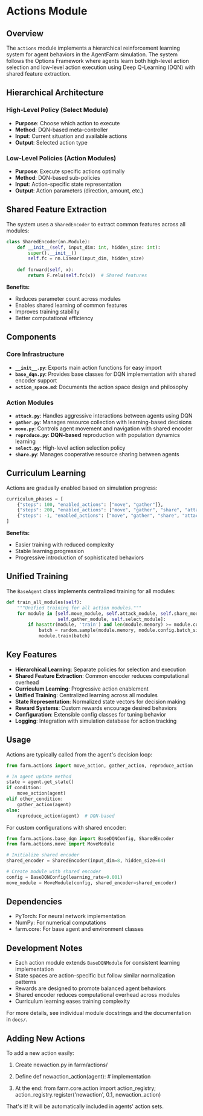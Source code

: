 
# Actions Module

## Overview

The `actions` module implements a hierarchical reinforcement learning system for agent behaviors in the AgentFarm simulation. The system follows the Options Framework where agents learn both high-level action selection and low-level action execution using Deep Q-Learning (DQN) with shared feature extraction.

## Hierarchical Architecture

### High-Level Policy (Select Module)
- **Purpose**: Choose which action to execute
- **Method**: DQN-based meta-controller
- **Input**: Current situation and available actions
- **Output**: Selected action type

### Low-Level Policies (Action Modules)
- **Purpose**: Execute specific actions optimally
- **Method**: DQN-based sub-policies
- **Input**: Action-specific state representation
- **Output**: Action parameters (direction, amount, etc.)

## Shared Feature Extraction

The system uses a `SharedEncoder` to extract common features across all modules:

```python
class SharedEncoder(nn.Module):
    def __init__(self, input_dim: int, hidden_size: int):
        super().__init__()
        self.fc = nn.Linear(input_dim, hidden_size)
    
    def forward(self, x):
        return F.relu(self.fc(x))  # Shared features
```

**Benefits:**
- Reduces parameter count across modules
- Enables shared learning of common features
- Improves training stability
- Better computational efficiency

## Components

### Core Infrastructure
- **`__init__.py`**: Exports main action functions for easy import
- **`base_dqn.py`**: Provides base classes for DQN implementation with shared encoder support
- **`action_space.md`**: Documents the action space design and philosophy

### Action Modules
- **`attack.py`**: Handles aggressive interactions between agents using DQN
- **`gather.py`**: Manages resource collection with learning-based decisions
- **`move.py`**: Controls agent movement and navigation with shared encoder
- **`reproduce.py`**: **DQN-based** reproduction with population dynamics learning
- **`select.py`**: High-level action selection policy
- **`share.py`**: Manages cooperative resource sharing between agents

## Curriculum Learning

Actions are gradually enabled based on simulation progress:

```python
curriculum_phases = [
    {"steps": 100, "enabled_actions": ["move", "gather"]},
    {"steps": 200, "enabled_actions": ["move", "gather", "share", "attack"]},
    {"steps": -1, "enabled_actions": ["move", "gather", "share", "attack", "reproduce"]}
]
```

**Benefits:**
- Easier training with reduced complexity
- Stable learning progression
- Progressive introduction of sophisticated behaviors

## Unified Training

The `BaseAgent` class implements centralized training for all modules:

```python
def train_all_modules(self):
    """Unified training for all action modules."""
    for module in [self.move_module, self.attack_module, self.share_module, 
                   self.gather_module, self.select_module]:
        if hasattr(module, 'train') and len(module.memory) >= module.config.batch_size:
            batch = random.sample(module.memory, module.config.batch_size)
            module.train(batch)
```

## Key Features

- **Hierarchical Learning**: Separate policies for selection and execution
- **Shared Feature Extraction**: Common encoder reduces computational overhead
- **Curriculum Learning**: Progressive action enablement
- **Unified Training**: Centralized learning across all modules
- **State Representation**: Normalized state vectors for decision making
- **Reward Systems**: Custom rewards encourage desired behaviors
- **Configuration**: Extensible config classes for tuning behavior
- **Logging**: Integration with simulation database for action tracking

## Usage

Actions are typically called from the agent's decision loop:

```python
from farm.actions import move_action, gather_action, reproduce_action

# In agent update method
state = agent.get_state()
if condition:
    move_action(agent)
elif other_condition:
    gather_action(agent)
else:
    reproduce_action(agent)  # DQN-based
```

For custom configurations with shared encoder:

```python
from farm.actions.base_dqn import BaseDQNConfig, SharedEncoder
from farm.actions.move import MoveModule

# Initialize shared encoder
shared_encoder = SharedEncoder(input_dim=8, hidden_size=64)

# Create module with shared encoder
config = BaseDQNConfig(learning_rate=0.001)
move_module = MoveModule(config, shared_encoder=shared_encoder)
```

## Dependencies

- PyTorch: For neural network implementation
- NumPy: For numerical computations
- farm.core: For base agent and environment classes

## Development Notes

- Each action module extends `BaseDQNModule` for consistent learning implementation
- State spaces are action-specific but follow similar normalization patterns
- Rewards are designed to promote balanced agent behaviors
- Shared encoder reduces computational overhead across modules
- Curriculum learning eases training complexity

For more details, see individual module docstrings and the documentation in `docs/`. 

## Adding New Actions

To add a new action easily:

1. Create newaction.py in farm/actions/

2. Define def newaction_action(agent): # implementation

3. At the end: from farm.core.action import action_registry; action_registry.register('newaction', 0.1, newaction_action)

That's it! It will be automatically included in agents' action sets. 